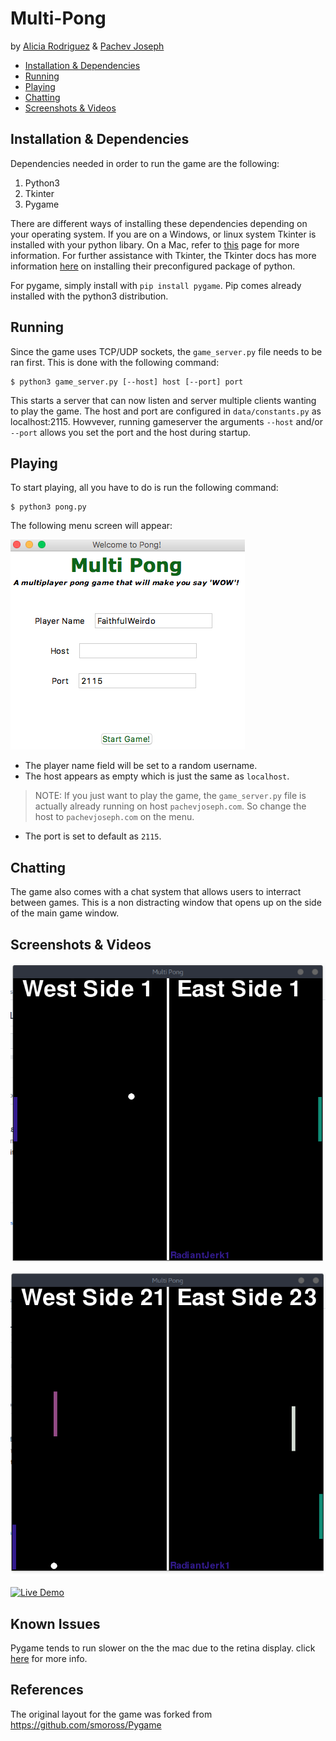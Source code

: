 # Multi-Pong
by [Alicia Rodriguez](https://github.com/arodr967) & [Pachev Joseph](https://github.com/pachev)

* [Installation & Dependencies](#installation-&-dependencies)
* [Running](#running)
* [Playing](#playing)
* [Chatting](#chatting)
* [Screenshots & Videos](#screenshots-&-videos)

## Installation & Dependencies

Dependencies needed in order to run the game are the following:

1. Python3
2. Tkinter
3. Pygame

There are different ways of installing these dependencies depending on your operating system.
If you are on a Windows, or linux system  Tkinter is installed with your python libary. On a Mac,
refer to [this][1] page for more information. For further assistance with Tkinter, the Tkinter
docs has more information [here][2] on installing their preconfigured package of python.

For pygame, simply install with `pip install pygame`. Pip comes already installed with the python3
distribution.

## Running

Since the game uses TCP/UDP sockets, the `game_server.py` file needs to be ran first. This is done with the following command:

```
$ python3 game_server.py [--host] host [--port] port
```
This starts a server that can now listen and server multiple clients wanting to play the game. The host and port
are configured in `data/constants.py` as localhost:2115. Howvever, running gameserver the arguments `--host` and/or `--port`
allows you set the port and the host during startup.

## Playing

To start playing, all you have to do is run the following command:

```
$ python3 pong.py
```

The following menu screen will appear:

![Menu](/assets/screenshot3.png?raw=true "Menu screen")

- The player name field will be set to a random username.
- The host appears as empty which is just the same as `localhost`.

> NOTE: If you just want to play the game, the `game_server.py` file is actually already running on host `pachevjoseph.com`. So change the host to `pachevjoseph.com` on the menu.

- The port is set to default as `2115`.


## Chatting

The game also comes with a chat system that allows users to interract between games. This is a
non distracting window that opens up on the side of the main game window.

## Screenshots & Videos

![2 Player](/assets/screenshot1.png?raw=true "Game with two player")

![Multi Player](/assets/screenshot2.png?raw=true "Game with Multiple player")

[![Live Demo](https://img.youtube.com/vi/1KAFB7u7vf4/0.jpg)](https://www.youtube.com/watch?v=1KAFB7u7vf4)



## Known Issues

Pygame tends to run slower on the the mac due to the retina display.
click [here][3] for more info.


## References

The original layout for the game was forked from https://github.com/smoross/Pygame


[1]:https://www.python.org/download/mac/tcltk/
[2]:http://www.tkdocs.com/tutorial/install.html
[3]:http://stackoverflow.com/questions/29834292/pygame-simple-loop-runs-very-slowly-on-mac
